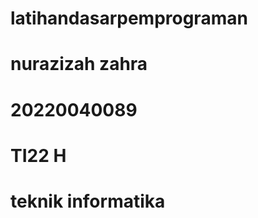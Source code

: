 # latihandasarpemprograman  
# nurazizah zahra <br> 
# 20220040089 <br>
# TI22 H <br>
# teknik informatika
